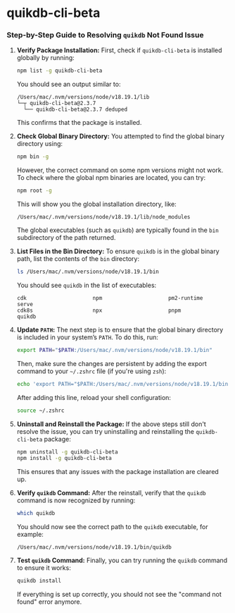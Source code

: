 # quikdb-cli-beta

### Step-by-Step Guide to Resolving `quikdb` Not Found Issue

1. **Verify Package Installation:**
   First, check if `quikdb-cli-beta` is installed globally by running:

   ```bash
   npm list -g quikdb-cli-beta
   ```

   You should see an output similar to:

   ```
   /Users/mac/.nvm/versions/node/v18.19.1/lib
   └─┬ quikdb-cli-beta@2.3.7
     └── quikdb-cli-beta@2.3.7 deduped
   ```

   This confirms that the package is installed.

2. **Check Global Binary Directory:**
   You attempted to find the global binary directory using:

   ```bash
   npm bin -g
   ```

   However, the correct command on some npm versions might not work. To check where the global npm binaries are located, you can try:

   ```bash
   npm root -g
   ```

   This will show you the global installation directory, like:

   ```
   /Users/mac/.nvm/versions/node/v18.19.1/lib/node_modules
   ```

   The global executables (such as `quikdb`) are typically found in the `bin` subdirectory of the path returned.

3. **List Files in the Bin Directory:**
   To ensure `quikdb` is in the global binary path, list the contents of the `bin` directory:

   ```bash
   ls /Users/mac/.nvm/versions/node/v18.19.1/bin
   ```

   You should see `quikdb` in the list of executables:

   ```
   cdk                     npm                     pm2-runtime             serve
   cdk8s                   npx                     pnpm                    quikdb
   ```

4. **Update `PATH`:**
   The next step is to ensure that the global binary directory is included in your system’s `PATH`. To do this, run:

   ```bash
   export PATH="$PATH:/Users/mac/.nvm/versions/node/v18.19.1/bin"
   ```

   Then, make sure the changes are persistent by adding the export command to your `~/.zshrc` file (if you're using `zsh`):

   ```bash
   echo 'export PATH="$PATH:/Users/mac/.nvm/versions/node/v18.19.1/bin"' >> ~/.zshrc
   ```

   After adding this line, reload your shell configuration:

   ```bash
   source ~/.zshrc
   ```

5. **Uninstall and Reinstall the Package:**
   If the above steps still don't resolve the issue, you can try uninstalling and reinstalling the `quikdb-cli-beta` package:

   ```bash
   npm uninstall -g quikdb-cli-beta
   npm install -g quikdb-cli-beta
   ```

   This ensures that any issues with the package installation are cleared up.

6. **Verify `quikdb` Command:**
   After the reinstall, verify that the `quikdb` command is now recognized by running:

   ```bash
   which quikdb
   ```

   You should now see the correct path to the `quikdb` executable, for example:

   ```
   /Users/mac/.nvm/versions/node/v18.19.1/bin/quikdb
   ```

7. **Test `quikdb` Command:**
   Finally, you can try running the `quikdb` command to ensure it works:

   ```bash
   quikdb install
   ```

   If everything is set up correctly, you should not see the "command not found" error anymore.
